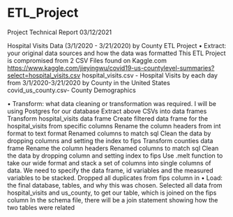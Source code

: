 # ETL_Project

Project Technical Report 03/12/2021

Hospital Visits Data (3/1/2020 - 3/21/2020) by County 
ETL Project
•  Extract: your original data sources and how the data was formatted
This ETL Project is compromised from 2 CSV Files found on Kaggle.com
https://www.kaggle.com/jieyingwu/covid19-us-countylevel-summaries?select=hospital_visits.csv
hospital_visits.csv - Hospital Visits by each day from 3/1/2020-3/21/2020 by County in the United States
            covid_us_county.csv- County Demographics

•  Transform: what data cleaning or transformation was required.
	I will be using Postgres for our database
Extract above CSVs into data frames
Transform hospital_visits data frame
Create filtered data frame for the hospital_visits from specific columns
		Rename the column headers from int format to text format
			Renamed columns to match sql 
Clean the data by dropping columns and setting the index to fips
Transform counties data frame
		Rename the column headers 
			Renamed columns to match sql 
Clean the data by dropping column and setting index to fips
Use .melt function to take our wide format and stack a set of columns into single columns of data.  We need to specify the data frame, id variables and the measured variables to be stacked.
Dropped all duplicates from fips column in 
•  Load: the final database, tables, and why this was chosen.
Selected all data from hospital_visits and us_county, to get our table, which is joined on the fips column
In the schema file, there will be a join statement showing how the two tables were related


